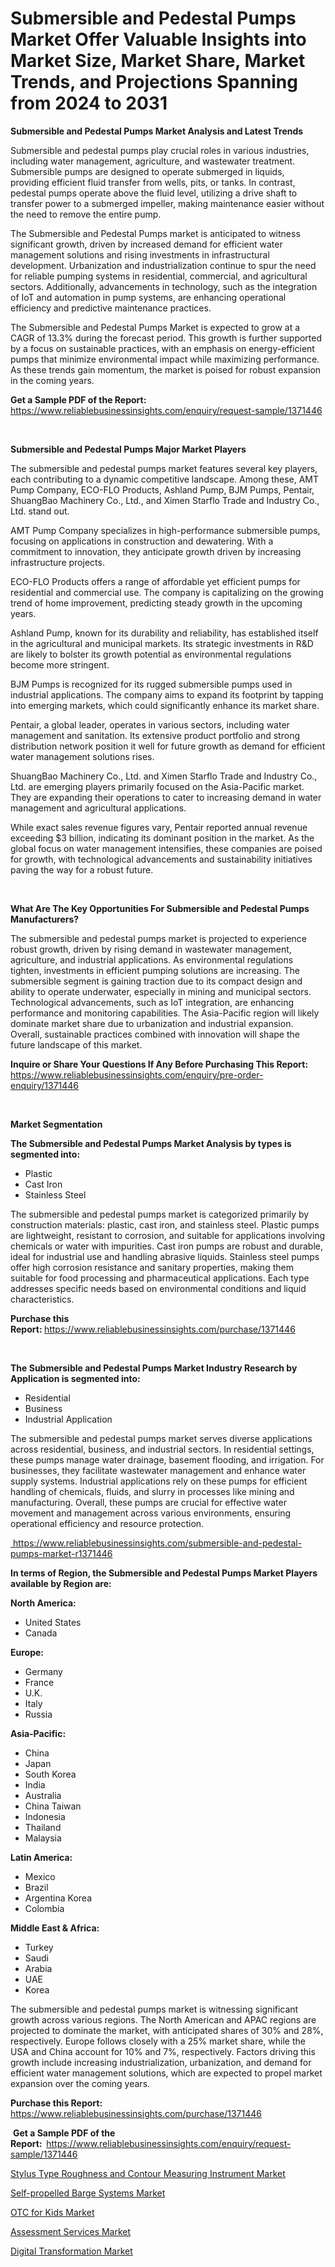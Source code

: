 <p><h1>Submersible and Pedestal Pumps Market Offer Valuable Insights into Market Size, Market Share, Market Trends, and Projections Spanning from 2024 to 2031</h1></p><p><strong>Submersible and Pedestal Pumps Market Analysis and Latest Trends</strong></p>
<p><p>Submersible and pedestal pumps play crucial roles in various industries, including water management, agriculture, and wastewater treatment. Submersible pumps are designed to operate submerged in liquids, providing efficient fluid transfer from wells, pits, or tanks. In contrast, pedestal pumps operate above the fluid level, utilizing a drive shaft to transfer power to a submerged impeller, making maintenance easier without the need to remove the entire pump.</p><p>The Submersible and Pedestal Pumps market is anticipated to witness significant growth, driven by increased demand for efficient water management solutions and rising investments in infrastructural development. Urbanization and industrialization continue to spur the need for reliable pumping systems in residential, commercial, and agricultural sectors. Additionally, advancements in technology, such as the integration of IoT and automation in pump systems, are enhancing operational efficiency and predictive maintenance practices.</p><p>The Submersible and Pedestal Pumps Market is expected to grow at a CAGR of 13.3% during the forecast period. This growth is further supported by a focus on sustainable practices, with an emphasis on energy-efficient pumps that minimize environmental impact while maximizing performance. As these trends gain momentum, the market is poised for robust expansion in the coming years.</p></p>
<p><strong>Get a Sample PDF of the Report:&nbsp;</strong> <a href="https://www.reliablebusinessinsights.com/enquiry/request-sample/1371446?utm_campaign=1094&utm_medium=2&utm_source=Github&utm_content=ia&utm_term=06122024&utm_id=submersible-and-pedestal-pumps">https://www.reliablebusinessinsights.com/enquiry/request-sample/1371446</a></p>
<p>&nbsp;</p>
<p><strong>Submersible and Pedestal Pumps Major Market Players</strong></p>
<p><p>The submersible and pedestal pumps market features several key players, each contributing to a dynamic competitive landscape. Among these, AMT Pump Company, ECO-FLO Products, Ashland Pump, BJM Pumps, Pentair, ShuangBao Machinery Co., Ltd., and Ximen Starflo Trade and Industry Co., Ltd. stand out.</p><p>AMT Pump Company specializes in high-performance submersible pumps, focusing on applications in construction and dewatering. With a commitment to innovation, they anticipate growth driven by increasing infrastructure projects.</p><p>ECO-FLO Products offers a range of affordable yet efficient pumps for residential and commercial use. The company is capitalizing on the growing trend of home improvement, predicting steady growth in the upcoming years.</p><p>Ashland Pump, known for its durability and reliability, has established itself in the agricultural and municipal markets. Its strategic investments in R&D are likely to bolster its growth potential as environmental regulations become more stringent.</p><p>BJM Pumps is recognized for its rugged submersible pumps used in industrial applications. The company aims to expand its footprint by tapping into emerging markets, which could significantly enhance its market share.</p><p>Pentair, a global leader, operates in various sectors, including water management and sanitation. Its extensive product portfolio and strong distribution network position it well for future growth as demand for efficient water management solutions rises.</p><p>ShuangBao Machinery Co., Ltd. and Ximen Starflo Trade and Industry Co., Ltd. are emerging players primarily focused on the Asia-Pacific market. They are expanding their operations to cater to increasing demand in water management and agricultural applications.</p><p>While exact sales revenue figures vary, Pentair reported annual revenue exceeding $3 billion, indicating its dominant position in the market. As the global focus on water management intensifies, these companies are poised for growth, with technological advancements and sustainability initiatives paving the way for a robust future.</p></p>
<p>&nbsp;</p>
<p><strong>What Are The Key Opportunities For Submersible and Pedestal Pumps Manufacturers?</strong></p>
<p><p>The submersible and pedestal pumps market is projected to experience robust growth, driven by rising demand in wastewater management, agriculture, and industrial applications. As environmental regulations tighten, investments in efficient pumping solutions are increasing. The submersible segment is gaining traction due to its compact design and ability to operate underwater, especially in mining and municipal sectors. Technological advancements, such as IoT integration, are enhancing performance and monitoring capabilities. The Asia-Pacific region will likely dominate market share due to urbanization and industrial expansion. Overall, sustainable practices combined with innovation will shape the future landscape of this market.</p></p>
<p><strong>Inquire or Share Your Questions If Any Before Purchasing This Report:</strong> <a href="https://www.reliablebusinessinsights.com/enquiry/pre-order-enquiry/1371446?utm_campaign=1094&utm_medium=2&utm_source=Github&utm_content=ia&utm_term=06122024&utm_id=submersible-and-pedestal-pumps">https://www.reliablebusinessinsights.com/enquiry/pre-order-enquiry/1371446</a></p>
<p>&nbsp;</p>
<p><strong>Market Segmentation</strong></p>
<p><strong>The Submersible and Pedestal Pumps Market Analysis by types is segmented into:</strong></p>
<p><ul><li>Plastic</li><li>Cast Iron</li><li>Stainless Steel</li></ul></p>
<p><p>The submersible and pedestal pumps market is categorized primarily by construction materials: plastic, cast iron, and stainless steel. Plastic pumps are lightweight, resistant to corrosion, and suitable for applications involving chemicals or water with impurities. Cast iron pumps are robust and durable, ideal for industrial use and handling abrasive liquids. Stainless steel pumps offer high corrosion resistance and sanitary properties, making them suitable for food processing and pharmaceutical applications. Each type addresses specific needs based on environmental conditions and liquid characteristics.</p></p>
<p><strong>Purchase this Report:&nbsp;</strong><a href="https://www.reliablebusinessinsights.com/purchase/1371446?utm_campaign=1094&utm_medium=2&utm_source=Github&utm_content=ia&utm_term=06122024&utm_id=submersible-and-pedestal-pumps">https://www.reliablebusinessinsights.com/purchase/1371446</a></p>
<p>&nbsp;</p>
<p><strong>The Submersible and Pedestal Pumps Market Industry Research by Application is segmented into:</strong></p>
<p><ul><li>Residential</li><li>Business</li><li>Industrial Application</li></ul></p>
<p><p>The submersible and pedestal pumps market serves diverse applications across residential, business, and industrial sectors. In residential settings, these pumps manage water drainage, basement flooding, and irrigation. For businesses, they facilitate wastewater management and enhance water supply systems. Industrial applications rely on these pumps for efficient handling of chemicals, fluids, and slurry in processes like mining and manufacturing. Overall, these pumps are crucial for effective water movement and management across various environments, ensuring operational efficiency and resource protection.</p></p>
<p><a href="https://www.reliablebusinessinsights.com/submersible-and-pedestal-pumps-market-r1371446?utm_campaign=1094&utm_medium=2&utm_source=Github&utm_content=ia&utm_term=06122024&utm_id=submersible-and-pedestal-pumps">&nbsp;https://www.reliablebusinessinsights.com/submersible-and-pedestal-pumps-market-r1371446</a></p>
<p><strong>In terms of Region, the Submersible and Pedestal Pumps Market Players available by Region are:</strong></p>
<p>
    <p> <strong> North America: </strong>
        <ul>
            <li>United States</li>
            <li>Canada</li>
        </ul>
        </p> 
    <p> <strong> Europe: </strong>
        <ul>
            <li>Germany</li>
            <li>France</li>
            <li>U.K.</li>
            <li>Italy</li>
            <li>Russia</li>
        </ul>
        </p> 
    <p> <strong> Asia-Pacific: </strong>
        <ul>
            <li>China</li>
            <li>Japan</li>
            <li>South Korea</li>
            <li>India</li>
            <li>Australia</li>
            <li>China Taiwan</li>
            <li>Indonesia</li>
            <li>Thailand</li>
            <li>Malaysia</li>
        </ul>
        </p> 
    <p> <strong> Latin America: </strong>
        <ul>
            <li>Mexico</li>
            <li>Brazil</li>
            <li>Argentina Korea</li>
            <li>Colombia</li>
        </ul>
        </p> 
    <p> <strong> Middle East & Africa: </strong>
        <ul>
            <li>Turkey</li>
            <li>Saudi</li>
            <li>Arabia</li>
            <li>UAE</li>
            <li>Korea</li>
        </ul>
    </p>
    </p>
<p><p>The submersible and pedestal pumps market is witnessing significant growth across various regions. The North American and APAC regions are projected to dominate the market, with anticipated shares of 30% and 28%, respectively. Europe follows closely with a 25% market share, while the USA and China account for 10% and 7%, respectively. Factors driving this growth include increasing industrialization, urbanization, and demand for efficient water management solutions, which are expected to propel market expansion over the coming years.</p></p>
<p><strong>Purchase this Report: </strong><a href="https://www.reliablebusinessinsights.com/purchase/1371446?utm_campaign=1094&utm_medium=2&utm_source=Github&utm_content=ia&utm_term=06122024&utm_id=submersible-and-pedestal-pumps">https://www.reliablebusinessinsights.com/purchase/1371446</a></p>
<p>&nbsp;<strong>Get a Sample PDF of the Report:&nbsp;&nbsp;</strong><a href="https://www.reliablebusinessinsights.com/enquiry/request-sample/1371446?utm_campaign=1094&utm_medium=2&utm_source=Github&utm_content=ia&utm_term=06122024&utm_id=submersible-and-pedestal-pumps">https://www.reliablebusinessinsights.com/enquiry/request-sample/1371446</a></p>
<p><strong></strong></p>
<p><p><a href="https://issuu.com/reportprime-2/docs/stylus-type-roughness-and-contour-measuring-instru?utm_campaign=1094&utm_medium=2&utm_source=Github&utm_content=ia&utm_term=06122024&utm_id=submersible-and-pedestal-pumps">Stylus Type Roughness and Contour Measuring Instrument Market</a></p><p><a href="https://issuu.com/reportprime-2/docs/self-propelled-barge-systems-market-size-2030.pptx?utm_campaign=1094&utm_medium=2&utm_source=Github&utm_content=ia&utm_term=06122024&utm_id=submersible-and-pedestal-pumps">Self-propelled Barge Systems Market</a></p><p><a href="https://github.com/indrystar/Market-Research-Report-List-5/blob/main/otc-for-kids-market.md?utm_campaign=1094&utm_medium=2&utm_source=Github&utm_content=ia&utm_term=06122024&utm_id=submersible-and-pedestal-pumps">OTC for Kids Market</a></p><p><a href="https://www.linkedin.com/pulse/market-trends-growth-assessment-services-industry-66-cagr-forecast-rg2ne?utm_campaign=1094&utm_medium=2&utm_source=Github&utm_content=ia&utm_term=06122024&utm_id=submersible-and-pedestal-pumps">Assessment Services Market</a></p><p><a href="https://www.linkedin.com/pulse/growth-opportunities-digital-transformation-market-industry-upuie?utm_campaign=1094&utm_medium=2&utm_source=Github&utm_content=ia&utm_term=06122024&utm_id=submersible-and-pedestal-pumps">Digital Transformation Market</a></p></p>